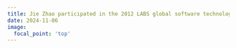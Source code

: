```yaml
---
title: Jie Zhao participated in the 2012 LABS global software technology summit and gave a report
date: 2024-11-06
image:
  focal_point: 'top'
---
```


<!-- aaaaaaa -->
